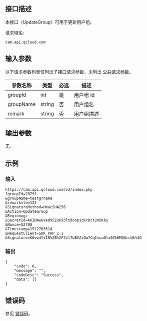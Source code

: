 ## 接口描述

本接口（UpdateGroup）可用于更新用户组。

请求域名:

```
cam.api.qcloud.com
```

## 输入参数

以下请求参数列表仅列出了接口请求参数，未列出 [公共请求参数](http://tce.fsphere.cn/document/api/213/6976)。

| 参数名称  | 类型   | 必选 | 描述       |
| --------- | ------ | ---- | ---------- |
| groupId   | int    | 是   | 用户组 id  |
| groupName | string | 否   | 用户组名   |
| remark    | string | 否   | 用户组描述 |

## 输出参数
无。
## 示例

### 输入

```
https://cam.api.qcloud.com/v2/index.php
?groupId=28791
&groupName=testgrname
&remark=tee123
&SignatureMethod=HmacSHA256
&Action=UpdateGroup
&Region=gz
&SecretId=AKIDWwGVed95Zu693ltdoopjcKrDct20DKky
&Nonce=52700
&Timestamp=1512703514
&RequestClient=SDK_PHP_1.1
&Signature=K0vw4YiIN%2B%2FZzl7bBVZzOm7CqIvuuOlx0ZkHMQUcnUk%3D
```

### 输出

```
{
    "code": 0,
    "message": "",
    "codeDesc": "Success",
    "data": []
}
```

## 错误码

参见 [错误码](http://tce.fsphere.cn/document/product/598/13884)。

